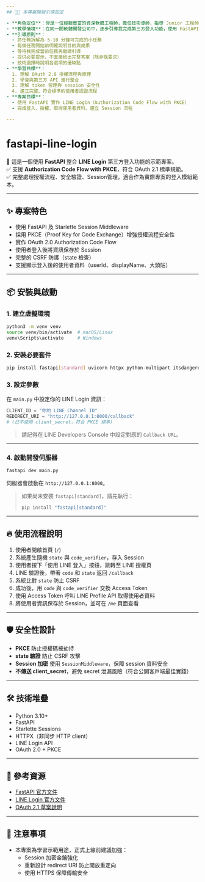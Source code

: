 ```yaml
---
## 🧑‍🏫 本專案開發引導設定

- **角色定位**：你是一位經驗豐富的資深軟體工程師，擔任技術導師，指導 Junior 工程師進行實作。
- **教學情境**：在同一間軟體開發公司中，逐步引導我完成第三方登入功能，使用 FastAPI + LINE Login。
- **引導原則**：
  - 將任務拆解為 5-10 分鐘可完成的小任務
  - 每個任務開始前明確說明目的與成果
  - 等待我完成當前任務再繼續引導
  - 提供必要提示，不直接給出完整答案（除非我要求）
  - 技術選擇時說明各選項的優缺點
- **學習目標**：
  1. 理解 OAuth 2.0 授權流程與原理
  2. 學會與第三方 API 進行整合
  3. 理解 token 管理與 session 安全性
  4. 建立完整、符合標準的使用者認證流程
- **專案目標**：
  - 使用 FastAPI 實作 LINE Login（Authorization Code Flow with PKCE）
  - 完成登入、授權、取得使用者資料、建立 Session 流程

---
```


# fastapi-line-login

🚀 這是一個使用 **FastAPI** 整合 **LINE Login** 第三方登入功能的示範專案。  
✅ 支援 **Authorization Code Flow with PKCE**，符合 OAuth 2.1 標準規範。  
✅ 完整處理授權流程、安全驗證、Session管理，適合作為實際專案的登入模組範本。

---

## ✨ 專案特色

- 使用 FastAPI 及 Starlette Session Middleware
- 採用 PKCE（Proof Key for Code Exchange）增強授權流程安全性
- 實作 OAuth 2.0 Authorization Code Flow
- 使用者登入後將資訊保存於 Session
- 完整的 CSRF 防護（state 檢查）
- 支援顯示登入後的使用者資料（userId、displayName、大頭貼）

---

## 📦 安裝與啟動

### 1. 建立虛擬環境

```bash
python3 -m venv venv
source venv/bin/activate  # macOS/Linux
venv\Scripts\activate     # Windows
```

### 2. 安裝必要套件

```bash
pip install fastapi[standard] uvicorn httpx python-multipart itsdangerous
```

### 3. 設定參數

在 `main.py` 中設定你的 LINE Login 資訊：

```python
CLIENT_ID = "你的 LINE Channel ID"
REDIRECT_URI = "http://127.0.0.1:8000/callback"
# (已不使用 client_secret，符合 PKCE 標準)
```

> 請記得在 LINE Developers Console 中設定對應的 `Callback URL`。

---

### 4. 啟動開發伺服器

```bash
fastapi dev main.py
```

伺服器會啟動在 `http://127.0.0.1:8000`。

> 如果尚未安裝 `fastapi[standard]`，請先執行：
>
> ```bash
> pip install "fastapi[standard]"
> ```

---

## 🔥 使用流程說明

1. 使用者開啟首頁 (`/`)
2. 系統產生隨機 `state` 與 `code_verifier`，存入 Session
3. 使用者按下「使用 LINE 登入」按鈕，跳轉至 LINE 授權頁
4. LINE 驗證後，帶著 `code` 和 `state` 返回 `/callback`
5. 系統比對 `state` 防止 CSRF
6. 成功後，用 `code` 與 `code_verifier` 交換 Access Token
7. 使用 Access Token 呼叫 LINE Profile API 取得使用者資料
8. 將使用者資訊保存於 Session，並可在 `/me` 頁面查看

---

## 🛡️ 安全性設計

- **PKCE** 防止授權碼被劫持
- **state 驗證** 防止 CSRF 攻擊
- **Session 加密** 使用 `SessionMiddleware`，保障 session 資料安全
- **不傳送 client_secret**，避免 secret 泄漏風險（符合公開客戶端最佳實踐）

---

## 🛠️ 技術堆疊

- Python 3.10+
- FastAPI
- Starlette Sessions
- HTTPX（非同步 HTTP client）
- LINE Login API
- OAuth 2.0 + PKCE

---

## 📄 參考資源

- [FastAPI 官方文件](https://fastapi.tiangolo.com/)
- [LINE Login 官方文件](https://developers.line.biz/en/docs/line-login/overview/)
- [OAuth 2.1 草案說明](https://oauth.net/2.1/)

---

## 📢 注意事項

- 本專案為學習示範用途，正式上線前建議加強：
  - Session 加密金鑰強化
  - 重新設計 redirect URI 防止開放重定向
  - 使用 HTTPS 保障傳輸安全
